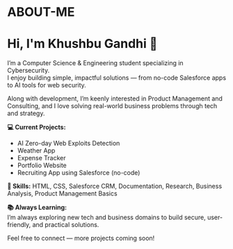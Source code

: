 # ABOUT-ME

# Hi, I'm Khushbu Gandhi 👋

I’m a Computer Science & Engineering student specializing in Cybersecurity.  
I enjoy building simple, impactful solutions — from no-code Salesforce apps to AI tools for web security.

Along with development, I’m keenly interested in Product Management and Consulting, and I love solving real-world business problems through tech and strategy.

**💻 Current Projects:**  
- AI Zero-day Web Exploits Detection
- Weather App
- Expense Tracker
- Portfolio Website 
- Recruiting App using Salesforce (no-code)

**🌟 Skills:** HTML, CSS, Salesforce CRM, Documentation, Research, Business Analysis, Product Management Basics

**📚 Always Learning:**  
I’m always exploring new tech and business domains to build secure, user-friendly, and practical solutions.

Feel free to connect — more projects coming soon!


